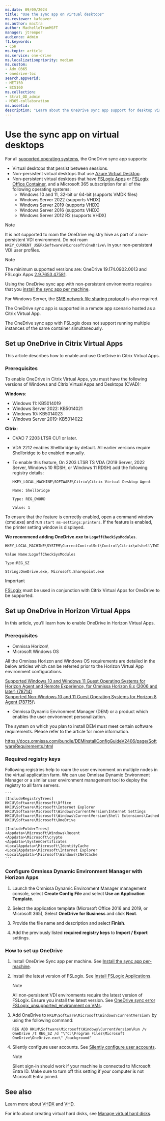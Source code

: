 ```yaml
---
ms.date: 09/09/2024
title: "Use the sync app on virtual desktops"
ms.reviewer: kafeaver
ms.author: mactra
author: MachelleTranMSFT
manager: jtremper
audience: Admin
f1.keywords:
- CSH
ms.topic: article
ms.service: one-drive
ms.localizationpriority: medium
ms.custom: 
- Adm_O365
- onedrive-toc
search.appverid:
- MET150
- BCS160
ms.collection: 
- Strat_OD_admin
- M365-collaboration
ms.assetid: 
description: "Learn about the OneDrive sync app support for desktop virtualization."
---
```


# Use the sync app on virtual desktops

For all [supported operating systems](https://support.office.com/article/cc0cb2b8-f446-445c-9b52-d3c2627d681e), the OneDrive sync app supports:

- Virtual desktops that persist between sessions.
- Non-persistent virtual desktops that use [Azure Virtual Desktop](/azure/virtual-desktop).
- Non-persistent virtual desktops that have [FSLogix Apps](/fslogix/configure-profile-container-tutorial) or [FSLogix Office Container](/fslogix/configure-office-container-tutorial), and a Microsoft 365 subscription for all of the following operating systems:
  - Windows 10 and 11, 32-bit or 64-bit (supports VMDK files)
  - Windows Server 2022 (supports VHDX)
  - Windows Server 2019 (supports VHDX)
  - Windows Server 2016 (supports VHDX)
  - Windows Server 2012 R2 (supports VHDX)

> [!NOTE]
> It is not supported to roam the OneDrive registry hive as part of a non-persistent VDI environment. Do not roam `HKEY_CURRENT_USER\Software\Microsoft\OneDrive\` in your non-persistent VDI user profiles.

> [!NOTE]
> The minimum supported versions are: OneDrive 19.174.0902.0013 and FSLogix Apps [2.9.7653.47581](/fslogix/whats-new).
>
> Using the OneDrive sync app with non-persistent environments requires that you [install the sync app per machine](./per-machine-installation.md).
>
> For Windows Server, the [SMB network file sharing protocol](/windows-server/storage/file-server/file-server-smb-overview) is also required.
>
> The OneDrive sync app is supported in a remote app scenario hosted as a Citrix Virtual App.
>
> The OneDrive sync app with FSLogix does not support running multiple instances of the same container simultaneously.

## Set up OneDrive in Citrix Virtual Apps

This article describes how to enable and use OneDrive in Citrix Virtual Apps.

### Prerequisites

To enable OneDrive in Citrix Virtual Apps, you must have the following versions of Windows and Citrix Virtual Apps and Desktops (CVAD):

**Windows**:

- Windows 11: KB5014019
- Windows Server 2022: KB5014021
- Windows 10: KB5014023
- Windows Server 2019: KB5014022

**Citrix**:

- CVAD 7 2203 LTSR CU1 or later.
- VDA 2212 enables Shellbridge by default. All earlier versions require Shellbridge to be enabled manually.
- To enable this feature, On 2203 LTSR TS VDA (2019 Server, 2022 Server, Windows 10 RDSH, or Windows 11 RDSH) add the following registry details:

    `HKEY_LOCAL_MACHINE\SOFTWARE\Citrix\Citrix Virtual Desktop Agent`<p>
    `Name: Shellbridge`<p>
    `Type: REG_DWORD`<p>
    `Value: 1`

To ensure that the feature is correctly enabled, open a command window (cmd.exe) and run `start ms-settings:printers`. If the feature is enabled, the printer setting window is displayed.

**We recommend adding OneDrive.exe to `LogoffCheckSysModules`**.

   `HKEY_LOCAL_MACHINE\SYSTEM\CurrentControlSet\Control\Citrix\wfshell\TWI` <p>
   `Value Name:LogoffCheckSysModules` <p>
   `Type:REG_SZ` <p>
   `String:OneDrive.exe, Microsoft.Sharepoint.exe` <p>

> [!IMPORTANT]
> [FSLogix](/fslogix/how-to-install-fslogix) must be used in conjunction with Citrix Virtual Apps for OneDrive to be supported.

## Set up OneDrive in Horizon Virtual Apps

In this article, you'll learn how to enable OneDrive in Horizon Virtual Apps.

### Prerequisites

-	Omnissa Horizon\
-	Microsoft Windows OS

All the Omnissa Horizon and Windows OS requirements are detailed in the below articles which can be referred prior to the Horizon Virtual App environment configurations.

[Supported Windows 10 and Windows 11 Guest Operating Systems for Horizon Agent and Remote Experience, for Omnissa Horizon 8.x (2006 and later) (78714)](https://kb.omnissa.com/s/article/78714)\
[Supported Non-Windows 10 and 11 Guest Operating Systems for Horizon 8 Agent (78715)](https://kb.omnissa.com/s/article/78715)\
-	Omnissa Dynamic Environment Manager (DEM) or a product which enables the user environment personalization. 

The system on which you plan to install DEM must meet certain software requirements.
Please refer to the article for more information.

https://docs.omnissa.com/bundle/DEMInstallConfigGuideV2406/page/SoftwareRequirements.html

### Required registry keys

Following registries help to roam the user environment on multiple nodes in the virtual application farm. We can use Omnissa Dynamic Environment Manager or a similar user environment management tool to deploy the registry to all farm servers.

    ```
    [IncludeRegistryTrees]
    HKCU\Software\Microsoft\Office
    HKCU\Software\Microsoft\Internet Explorer
    HKCU\Software\Microsoft\Windows\CurrentVersion\Internet Settings
    HKCU\Software\Microsoft\Windows\CurrentVersion\Shell Extensions\Cached
    HKCU\Software\Microsoft\OneDrive

    [IncludeFolderTrees]
    <Appdata>\Microsoft\Windows\Recent
    <Appdata>\Microsoft\crypto
    <Appdata>\SystemCertificates
    <LocalAppdata>\Microsoft\IdentityCache
    <LocalAppdata>\Microsoft\Internet Explorer
    <LocalAppdata>\Microsoft\Windows\INetCache 
    ```
    
### Configure Omnissa Dynamic Environment Manager with Horizon Apps 

1.	Launch the Omnissa Dynamic Environment Manager management console, select **Create Config File** and select **Use an Application Template**.

2.	Select the application template (Microsoft Office 2016 and 2019, or Microsoft 365), Select **OneDrive for Business** and click **Next**.

3.	Provide the file name and description and select **Finish**.

4.	Add the previously listed **required registry keys** to **Import / Export** settings.

### How to set up OneDrive

1. Install OneDrive Sync app per machine. See [Install the sync app per-machine](per-machine-installation.md).
1. Install the latest version of FSLogix. See [Install FSLogix Applications](/fslogix/how-to-install-fslogix).

    > [!NOTE]
    > All non-persistent VDI environments require the latest version of FSLogix. Ensure you install the latest version. See [OneDrive sync error FSLogix_unsupported_environment on VMs](/sharepoint/troubleshoot/sync/fslogix-unsupported-environment-sync-error-vm).

1. Add OneDrive to `HKLM\Software\Microsoft\Windows\CurrentVersion\` by using the following command:

    `REG ADD HKLM\Software\Microsoft\Windows\CurrentVersion\Run /v OneDrive /t REG_SZ /d "\"C:\Program Files\Microsoft OneDrive\OneDrive.exe\" /background"`

1. Silently configure user accounts. See [Silently configure user accounts](use-silent-account-configuration.md).

    > [!NOTE]
    > Silent sign-in should work if your machine is connected to Microsoft Entra ID. Make sure to turn off this setting if your computer is not Microsoft Entra joined.

## See also

Learn more about [VHDX](/openspecs/windows_protocols/ms-vhdx/83f6b700-6216-40f0-aa99-9fcb421206e2) and [VHD](/windows/desktop/vstor/about-vhd).

For info about creating virtual hard disks, see [Manage virtual hard disks](/windows-server/storage/disk-management/manage-virtual-hard-disks).
